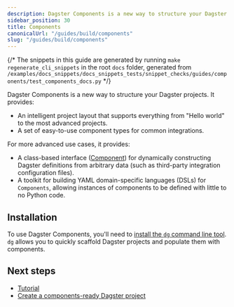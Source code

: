 ```yaml
---
description: Dagster Components is a new way to structure your Dagster projects that provides an intelligent project layout that supports basic to advanced projects, and a set of easy-to-use component types for common integrations.
sidebar_position: 30
title: Components
canonicalUrl: "/guides/build/components"
slug: "/guides/build/components"
---
```


{/* The snippets in this guide are generated by running `make regenerate_cli_snippets` in the root `docs` folder, generated from `/examples/docs_snippets/docs_snippets_tests/snippet_checks/guides/components/test_components_docs.py` */}

Dagster Components is a new way to structure your Dagster projects. It provides:

- An intelligent project layout that supports everything from "Hello world" to the most advanced projects.
- A set of easy-to-use component types for common integrations.

For more advanced use cases, it provides:

- A class-based interface ([Component](/api/dagster/components)) for dynamically constructing Dagster definitions from arbitrary data (such as third-party integration configuration files).
- A toolkit for building YAML domain-specific languages (DSLs) for `Components`, allowing instances of components to be defined with little to no Python code.

## Installation

To use Dagster Components, you'll need to [install the `dg` command line tool](/api/clis). `dg` allows you to quickly scaffold Dagster projects and populate them with components.

## Next steps

- [Tutorial](/dagster-basics-tutorial)
- [Create a components-ready Dagster project](/guides/build/projects/creating-a-new-project)
